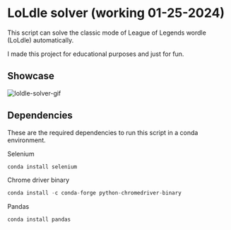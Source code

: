 # LoLdle solver (working 01-25-2024)

This script can solve the classic mode of League of Legends wordle (LoLdle) automatically.

I made this project for educational purposes and just for fun.

## Showcase

![loldle-solver-gif](https://github.com/pedrosilva2703/loldle_solver/assets/78810496/9c32bd27-b73f-4766-9f79-30c3f93a405b)

## Dependencies
These are the required dependencies to run this script in a conda environment.

Selenium
```python
conda install selenium
```

Chrome driver binary
```python
conda install -c conda-forge python-chromedriver-binary
```

Pandas
```python
conda install pandas
```
  

